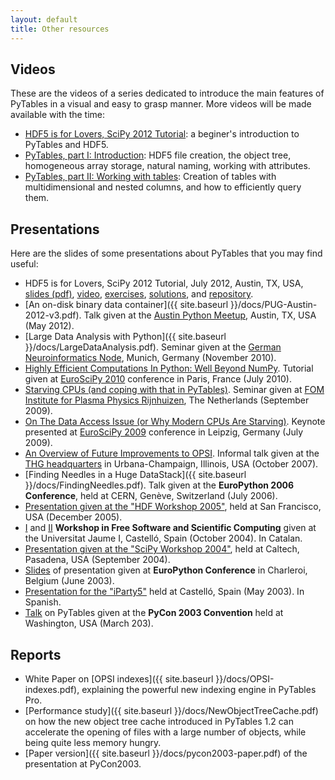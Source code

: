 ```yaml
---
layout: default
title: Other resources
---
```


Videos
------

These are the videos of a series dedicated to introduce the main
features of PyTables in a visual and easy to grasp manner. More videos
will be made available with the time:

-   [HDF5 is for Lovers, SciPy 2012
    Tutorial](http://www.youtube.com/watch?v=Nzx0HAd3FiI): a beginer's
    introduction to PyTables and HDF5.
-   [PyTables, part I:
    Introduction](http://showmedo.com/videos/video?name=1780000&fromSeriesID=178):
    HDF5 file creation, the object tree, homogeneous array storage,
    natural naming, working with attributes.
-   [PyTables, part II: Working with
    tables](http://showmedo.com/videos/video?name=1780010&fromSeriesID=178):
    Creation of tables with multidimensional and nested columns, and how
    to efficiently query them.

Presentations
-------------

Here are the slides of some presentations about PyTables that you may
find useful:

-   HDF5 is for Lovers, SciPy 2012 Tutorial, July 2012, Austin, TX, USA,
    [slides (pdf)](https://raw.github.com/scopatz/scipy2012/master/hdf5/scopatz_scipy2012_hdf5.pdf),
    [video](http://www.youtube.com/watch?v=Nzx0HAd3FiI),
    [exercises](https://github.com/scopatz/scipy2012/tree/master/hdf5/exer),
    [solutions](https://github.com/scopatz/scipy2012/tree/master/hdf5/sol),
    and [repository](https://github.com/scopatz/scipy2012).
-   [An on-disk binary data
    container]({{ site.baseurl }}/docs/PUG-Austin-2012-v3.pdf).
    Talk given at the [Austin Python
    Meetup](http://www.meetup.com/austinpython), Austin, TX, USA
    (May 2012).
-   [Large Data Analysis with
    Python]({{ site.baseurl }}/docs/LargeDataAnalysis.pdf). Seminar
    given at the [German Neuroinformatics Node](http://www.g-node.org),
    Munich, Germany (November 2010).
-   [Highly Efficient Computations In Python: Well Beyond
    NumPy](http://pytables.org/EuroSciPy2010/HighlyEfficientComputations.pdf).
    Tutorial given at [EuroSciPy
    2010](https://www.euroscipy.org/conference/euroscipy2010) conference
    in Paris, France (July 2010).
-   [Starving CPUs (and coping with that
    in PyTables)](http://www.pytables.org/docs/StarvingCPUs-PyTablesUsages.pdf).
    Seminar given at [FOM Institute for Plasma Physics
    Rijnhuizen](http://www.rijnhuizen.nl/), The Netherlands
    (September 2009).
-   [On The Data Access Issue (or Why Modern CPUs
    Are Starving)](http://www.pytables.org/docs/StarvingCPUs.pdf).
    Keynote presented at [EuroSciPy 2009](https://www.euroscipy.org/)
    conference in Leipzig, Germany (July 2009).
-   [An Overview of Future Improvements to
    OPSI](http://www.pytables.org/docs/THG-2007-PlansForNewOPSI.pdf).
    Informal talk given at the [THG
    headquarters](http://www.hdfgroup.org) in Urbana-Champaign,
    Illinois, USA (October 2007).
-   [Finding Needles in a Huge
    DataStack]({{ site.baseurl }}/docs/FindingNeedles.pdf). Talk
    given at the **EuroPython 2006 Conference**, held at CERN, Genève,
    Switzerland (July 2006).
-   [Presentation given at the "HDF Workshop
    2005"](http://www.pytables.org/docs/HDF_IX_Workshop.pdf), held at
    San Francisco, USA (December 2005).
-   [I](http://www.pytables.org/docs/taller-sf1-color.pdf) and
    [II](http://www.pytables.org/docs/taller-sf2-color.pdf) **Workshop
    in Free Software and Scientific Computing** given at the Universitat
    Jaume I, Castelló, Spain (October 2004). In Catalan.
-   [Presentation given at the "SciPy Workshop
    2004"](http://www.pytables.org/docs/SciPy04.pdf), held at Caltech,
    Pasadena, USA (September 2004).
-   [Slides](http://www.pytables.org/docs/EuroPython2003.pdf) of
    presentation given at **EuroPython Conference** in Charleroi,
    Belgium (June 2003).
-   [Presentation for the
    "iParty5"](http://www.pytables.org/docs/iparty2003.pdf) held at
    Castelló, Spain (May 2003). In Spanish.
-   [Talk](http://www.pytables.org/docs/pycon2003.pdf) on PyTables given
    at the **PyCon 2003 Convention** held at Washington, USA
    (March 203).

Reports
-------

-   White Paper on [OPSI
    indexes]({{ site.baseurl }}/docs/OPSI-indexes.pdf), explaining
    the powerful new indexing engine in PyTables Pro.
-   [Performance
    study]({{ site.baseurl }}/docs/NewObjectTreeCache.pdf) on how
    the new object tree cache introduced in PyTables 1.2 can accelerate
    the opening of files with a large number of objects, while being
    quite less memory hungry.
-   [Paper version]({{ site.baseurl }}/docs/pycon2003-paper.pdf) of
    the presentation at PyCon2003.


